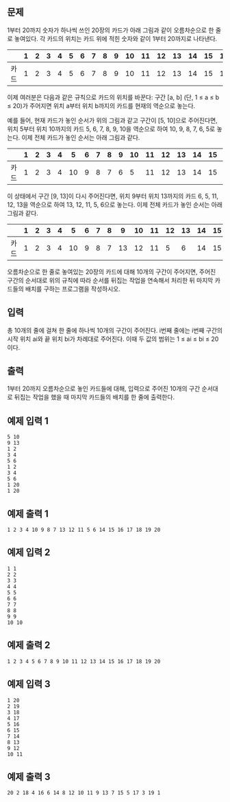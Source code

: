 ## 문제
1부터 20까지 숫자가 하나씩 쓰인 20장의 카드가 아래 그림과 같이 오름차순으로 한 줄로 놓여있다. 각 카드의 위치는 카드 위에 적힌 숫자와 같이 1부터 20까지로 나타낸다. 

 ||	1|	2|	3|	4|	5|	6|	7|	8|	9|	10|	11|	12|	13|	14|	15|	16|	17|	18|	19|	20|
 |-|-|-|-|-|-|-|-|-|-|-|-|-|-|-|-|-|-|-|-|-|
|카드|	1|	2|	3|	4|	5|	6|	7|	8|	9|	10|	11|	12|	13|	14|	15|	16|	17|	18|	19|	20|
이제 여러분은 다음과 같은 규칙으로 카드의 위치를 바꾼다: 구간 [a, b] (단, 1 ≤ a ≤ b ≤ 20)가 주어지면 위치 a부터 위치 b까지의 카드를 현재의 역순으로 놓는다.

예를 들어, 현재 카드가 놓인 순서가 위의 그림과 같고 구간이 [5, 10]으로 주어진다면, 위치 5부터 위치 10까지의 카드 5, 6, 7, 8, 9, 10을 역순으로 하여 10, 9, 8, 7, 6, 5로 놓는다. 이제 전체 카드가 놓인 순서는 아래 그림과 같다.

|| 	1|	2|	3|	4|	5|	6|	7|	8|	9|	10|	11|	12|	13|	14|	15|	16|	17|	18|	19|	20|
|-|-|-|-|-|-|-|-|-|-|-|-|-|-|-|-|-|-|-|-|-|
|카드|	1|	2|	3|	4|	10|	9|	8|	7|	6|	5|	11|	12|	13|	14|	15|	16|	17|	18|	19|	20|
이 상태에서 구간 [9, 13]이 다시 주어진다면, 위치 9부터 위치 13까지의 카드 6, 5, 11, 12, 13을 역순으로 하여 13, 12, 11, 5, 6으로 놓는다. 이제 전체 카드가 놓인 순서는 아래 그림과 같다.

|| 	1|	2|	3|	4|	5|	6|	7|	8|	9|	10|	11|	12|	13|	14|	15|	16|	17|	18|	19|	20|
|-|-|-|-|-|-|-|-|-|-|-|-|-|-|-|-|-|-|-|-|-|
|카드|	1|	2|	3|	4|	10|	9|	8|	7|	13|	12|	11|	5|	6|	14|	15|	16|	17|	18|	19|	20|
오름차순으로 한 줄로 놓여있는 20장의 카드에 대해 10개의 구간이 주어지면, 주어진 구간의 순서대로 위의 규칙에 따라 순서를 뒤집는 작업을 연속해서 처리한 뒤 마지막 카드들의 배치를 구하는 프로그램을 작성하시오.

## 입력
총 10개의 줄에 걸쳐 한 줄에 하나씩 10개의 구간이 주어진다. i번째 줄에는 i번째 구간의 시작 위치 ai와 끝 위치 bi가 차례대로 주어진다. 이때 두 값의 범위는 1 ≤ ai ≤ bi ≤ 20이다.

## 출력
1부터 20까지 오름차순으로 놓인 카드들에 대해, 입력으로 주어진 10개의 구간 순서대로 뒤집는 작업을 했을 때 마지막 카드들의 배치를 한 줄에 출력한다. 

## 예제 입력 1 
```
5 10
9 13
1 2
3 4
5 6
1 2
3 4
5 6
1 20
1 20
```
## 예제 출력 1 
```
1 2 3 4 10 9 8 7 13 12 11 5 6 14 15 16 17 18 19 20
```
## 예제 입력 2 
```
1 1
2 2
3 3
4 4
5 5
6 6
7 7
8 8
9 9
10 10
```
## 예제 출력 2 
```
1 2 3 4 5 6 7 8 9 10 11 12 13 14 15 16 17 18 19 20
```
## 예제 입력 3 
```
1 20
2 19
3 18
4 17
5 16
6 15
7 14
8 13
9 12
10 11
```
## 예제 출력 3 
```
20 2 18 4 16 6 14 8 12 10 11 9 13 7 15 5 17 3 19 1
```